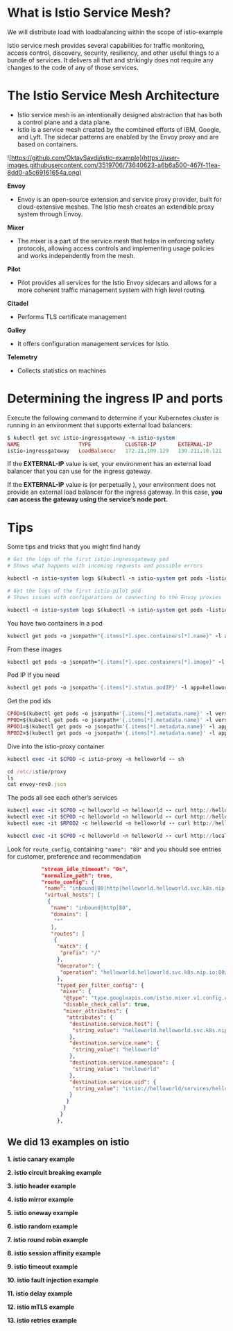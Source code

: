 # What is Istio Service Mesh?

We will distribute load with loadbalancing within the scope of istio-example

Istio service mesh provides several capabilities for traffic monitoring, access control, discovery, security, resiliency, and other useful things to a bundle of services. It delivers all that and strikingly does not require any changes to the code of any of those services.

# The Istio Service Mesh Architecture

-   Istio service mesh is an intentionally designed abstraction that has both a control plane and a data plane.
-   Istio is a service mesh created by the combined efforts of IBM, Google, and Lyft. The sidecar patterns are enabled by the Envoy proxy and are based on containers.

![https://github.com/OktaySavdi/istio-example](https://user-images.githubusercontent.com/3519706/73640623-a6b6a500-467f-11ea-8dd0-a5c69161654a.png)

**Envoy**

-   Envoy is an open-source extension and service proxy provider, built for cloud-extensive meshes. The Istio mesh creates an extendible proxy system through Envoy.

**Mixer**

-   The mixer is a part of the service mesh that helps in enforcing safety protocols, allowing access controls and implementing usage policies and works independently from the mesh.

**Pilot**

-   Pilot provides all services for the Istio Envoy sidecars and allows for a more coherent traffic management system with high level routing.

**Citadel**

-  Performs TLS certificate management

**Galley**

-  It offers configuration management services for Istio.

**Telemetry**

-  Collects statistics on machines

# Determining the ingress IP and ports

Execute the following command to determine if your Kubernetes cluster is running in an environment that supports external load balancers:
```ruby
$ kubectl get svc istio-ingressgateway -n istio-system
NAME                   TYPE           CLUSTER-IP       EXTERNAL-IP     PORT(S)                                      AGE
istio-ingressgateway   LoadBalancer   172.21.109.129   130.211.10.121  80:31380/TCP,443:31390/TCP,31400:31400/TCP   17h
```
If the **EXTERNAL-IP** value is set, your environment has an external load balancer that you can use for the ingress gateway.

If the **EXTERNAL-IP** value is <none> (or perpetually <pending>), your environment does not provide an external load balancer for the ingress gateway. In this case, **you can access the gateway using the service’s node port.**

# Tips

Some tips and tricks that you might find handy

```ruby
# Get the logs of the first istio-ingressgateway pod
# Shows what happens with incoming requests and possible errors

kubectl -n istio-system logs $(kubectl -n istio-system get pods -listio=ingressgateway -o=jsonpath="{.items[0].metadata.name}") --tail=300

# Get the logs of the first istio-pilot pod
# Shows issues with configurations or connecting to the Envoy proxies

kubectl -n istio-system logs $(kubectl -n istio-system get pods -listio=pilot -o=jsonpath="{.items[0].metadata.name}") discovery --tail=300
```

You have two containers in a pod

```ruby
kubectl get pods -o jsonpath="{.items[*].spec.containers[*].name}" -l app=helloworld -n helloworld
```

From these images

```ruby
kubectl get pods -o jsonpath="{.items[*].spec.containers[*].image}" -l app=helloworld -n helloworld
```

Pod IP If you need

```ruby
kubectl get pods -o jsonpath='{.items[*].status.podIP}' -l app=helloworld -n helloworld
```

Get the pod ids

```ruby
CPOD=$(kubectl get pods -o jsonpath='{.items[*].metadata.name}' -l version=safe -n helloworld)
PPOD=$(kubectl get pods -o jsonpath='{.items[*].metadata.name}' -l version=risky -n helloworld)
RPOD1=$(kubectl get pods -o jsonpath='{.items[*].metadata.name}' -l app=helloworld,version=safe -n helloworld)
RPOD2=$(kubectl get pods -o jsonpath='{.items[*].metadata.name}' -l app=helloworld,version=risky -n helloworld)
```

Dive into the istio-proxy container

```ruby
kubectl exec -it $CPOD -c istio-proxy -n helloworld -- sh

cd /etc/istio/proxy
ls
cat envoy-rev0.json
```


The pods all see each other’s services

```ruby
kubectl exec -it $CPOD -c helloworld -n helloworld -- curl http://helloworld/istio
kubectl exec -it $CPOD -c helloworld -n helloworld -- curl http://helloworld/istio
kubectl exec -it $RPOD2 -c helloworld -n helloworld -- curl http://helloworld/istio
```

```ruby
kubectl exec -it $CPOD -c helloworld -n helloworld -- curl http://localhost:15000/config_dump > envoyfile.json
```

Look for  `route_config`, containing  `"name": "80"`  and you should see entries for customer, preference and recommendation

```json
           "stream_idle_timeout": "0s",
           "normalize_path": true,
           "route_config": {
            "name": "inbound|80|http|helloworld.helloworld.svc.k8s.nip.io",
            "virtual_hosts": [
             {
              "name": "inbound|http|80",
              "domains": [
               "*"
              ],
              "routes": [
               {
                "match": {
                 "prefix": "/"
                },
                "decorator": {
                 "operation": "helloworld.helloworld.svc.k8s.nip.io:80/*"
                },
                "typed_per_filter_config": {
                 "mixer": {
                  "@type": "type.googleapis.com/istio.mixer.v1.config.client.ServiceConfig",
                  "disable_check_calls": true,
                  "mixer_attributes": {
                   "attributes": {
                    "destination.service.host": {
                     "string_value": "helloworld.helloworld.svc.k8s.nip.io"
                    },
                    "destination.service.name": {
                     "string_value": "helloworld"
                    },
                    "destination.service.namespace": {
                     "string_value": "helloworld"
                    },
                    "destination.service.uid": {
                     "string_value": "istio://helloworld/services/helloworld"
                    }
                   }
                  }
                 }
                },

```

## We did 13 examples on istio

 **1. istio canary example** 
 
 **2. istio circuit breaking example**
 
 **3. istio header example**
 
 **4. istio mirror example**
 
 **5. istio oneway example**
 
 **6. istio random example**
 
 **7. istio round robin example**
 
 **8. istio session affinity example**
 
 **9. istio timeout example**
 
 **10. istio fault injection example**
 
 **11. istio delay example**
  
 **12. istio mTLS example**
 
 **13. istio retries example**
